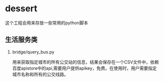 # dessert
这个工程会用来存放一些常用的python脚本

## 生活服务类

1. bridge/query_bus.py

   用来获取指定城市的所有公交站的信息，结果会保存在一个CSV文件中，依赖百度apistore中的api,需要用户提供apikey，免费。在使用时，用户需要指定城市名称和所有的公交线路。
